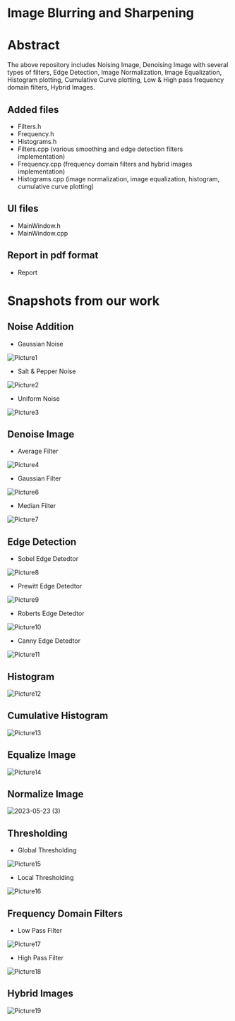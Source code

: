 # Image Blurring and Sharpening

# Abstract
The above repository includes Noising Image, Denoising Image with several types of filters, Edge Detection, Image Normalization, Image Equalization, Histogram plotting, Cumulative Curve plotting, Low & High pass frequency domain filters, Hybrid Images.


## Added files
- Filters.h
- Frequency.h
- Histograms.h
- Filters.cpp (various smoothing and edge detection filters implementation)
- Frequency.cpp (frequency domain filters and hybrid images implementation)
- Histograms.cpp (image normalization, image equalization, histogram, cumulative curve plotting)


## UI files
- MainWindow.h
- MainWindow.cpp


## Report in pdf format
- Report


# Snapshots from our work

## Noise Addition

- Gaussian Noise

![Picture1](https://github.com/SaraElwatany/Image-Blurring-and-Sharpening/assets/93448764/6806eb24-ca6d-4136-b0da-2fad25b61eae)

- Salt & Pepper Noise

![Picture2](https://github.com/SaraElwatany/Image-Blurring-and-Sharpening/assets/93448764/9903a224-f141-4234-9432-e59556eb19a2)

- Uniform Noise

![Picture3](https://github.com/SaraElwatany/Image-Blurring-and-Sharpening/assets/93448764/8a3def5e-a3de-4929-bc58-59e490ea0291)


## Denoise Image 

- Average Filter

![Picture4](https://github.com/SaraElwatany/Image-Blurring-and-Sharpening/assets/93448764/7048a4a2-52c6-4ef7-b6e4-9f00fb565687)

- Gaussian Filter

![Picture6](https://github.com/SaraElwatany/Image-Blurring-and-Sharpening/assets/93448764/84ab0969-a19f-4c60-8ba5-f8736624c323)

- Median Filter

![Picture7](https://github.com/SaraElwatany/Image-Blurring-and-Sharpening/assets/93448764/733e601a-0e0d-4dc3-9f3a-fc33cc26d730)


## Edge Detection
- Sobel Edge Detedtor

![Picture8](https://github.com/SaraElwatany/Image-Blurring-and-Sharpening/assets/93448764/137b8692-58ec-490b-9683-5fad5a76dc1c)

- Prewitt Edge Detedtor

![Picture9](https://github.com/SaraElwatany/Image-Blurring-and-Sharpening/assets/93448764/9acf8a66-e4d5-42f2-89b2-db294f1091de)

- Roberts Edge Detedtor

![Picture10](https://github.com/SaraElwatany/Image-Blurring-and-Sharpening/assets/93448764/118cdd0b-1ed5-4c37-bfc1-d35faf87493e)

- Canny Edge Detedtor

![Picture11](https://github.com/SaraElwatany/Image-Blurring-and-Sharpening/assets/93448764/e3695bbb-1fe4-4ae5-837d-356972af4861)


## Histogram
![Picture12](https://github.com/SaraElwatany/Image-Blurring-and-Sharpening/assets/93448764/47f38906-d6fd-4057-b8ac-47decd9283b3)


## Cumulative Histogram
![Picture13](https://github.com/SaraElwatany/Image-Blurring-and-Sharpening/assets/93448764/39085e82-e273-43eb-af16-814675a87560)


## Equalize Image 
![Picture14](https://github.com/SaraElwatany/Image-Blurring-and-Sharpening/assets/93448764/11e5313b-2393-48c9-909d-ce4f7c40b429)


## Normalize Image 
![2023-05-23 (3)](https://github.com/SaraElwatany/Image-Blurring-and-Sharpening/assets/93448764/3a0b0ae0-566b-4f39-92b7-9427d9fcdd04)


## Thresholding
- Global Thresholding

![Picture15](https://github.com/SaraElwatany/Image-Blurring-and-Sharpening/assets/93448764/41183df1-ee30-42f9-9dc5-9ca1a96d5968)

- Local Thresholding

![Picture16](https://github.com/SaraElwatany/Image-Blurring-and-Sharpening/assets/93448764/f6b2504b-d6cd-4903-a450-40a2c379f4fc)

## Frequency Domain Filters
- Low Pass Filter

![Picture17](https://github.com/SaraElwatany/Image-Blurring-and-Sharpening/assets/93448764/a91568f7-363f-4d06-a263-e064ee9a473c)

- High Pass Filter

![Picture18](https://github.com/SaraElwatany/Image-Blurring-and-Sharpening/assets/93448764/4fa00885-d211-4e26-9e1d-b719079358ab)

## Hybrid Images
![Picture19](https://github.com/SaraElwatany/Image-Blurring-and-Sharpening/assets/93448764/88521e24-cf4b-49a0-af98-1f50a7bfc808)
















